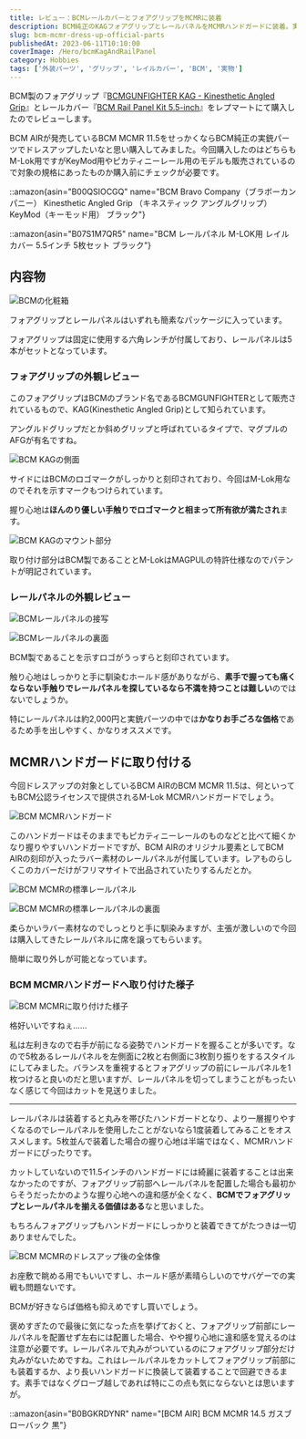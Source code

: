 ```yaml
---
title: レビュー：BCMレールカバーとフォアグリップをMCMRに装着
description: BCM純正のKAGフォアグリップとレールパネルをMCMRハンドガードに装着。実銃パーツならではの質感と握り心地、装着後の改善点と注意すべきポイントを詳しくレビュー。
slug: bcm-mcmr-dress-up-official-parts
publishedAt: 2023-06-11T10:10:00
coverImage: /Hero/bcmKagAndRailPanel
category: Hobbies
tags: ['外装パーツ', 'グリップ', 'レイルカバー', 'BCM', '実物']
---
```


BCM製のフォアグリップ『[BCMGUNFIGHTER KAG - Kinesthetic Angled Grip](https://repmart.jp/products/bcmkagmcmrblk.html)』とレールカバー『[BCM Rail Panel Kit 5.5-inch](https://repmart.jp/products/bcmmcmrrpblk5.html)』をレプマートにて購入したのでレビューします。

BCM AIRが発売しているBCM MCMR 11.5をせっかくならBCM純正の実銃パーツでドレスアップしたいなと思い購入してみました。今回購入したのはどちらもM-Lok用ですがKeyMod用やピカティニーレール用のモデルも販売されているので対象の規格にあったものか購入前にチェックが必要です。

::amazon{asin="B00QSIOCGQ" name="BCM Bravo Company（ブラボーカンパニー） Kinesthetic Angled Grip （キネスティック アングルグリップ） KeyMod（キーモッド用） ブラック"}

::amazon{asin="B07S1M7QR5" name="BCM レールパネル M-LOK用 レイルカバー 5.5インチ 5枚セット ブラック"}

## 内容物

![BCMの化粧箱](/Hero/bcmKagAndRailPanel)

フォアグリップとレールパネルはいずれも簡素なパッケージに入っています。

フォアグリップは固定に使用する六角レンチが付属しており、レールパネルは5本がセットとなっています。

### フォアグリップの外観レビュー

このフォアグリップはBCMのブランド名であるBCMGUNFIGHTERとして販売されているもので、KAG(Kinesthetic Angled Grip)として知られています。

アングルドグリップだとか斜めグリップと呼ばれているタイプで、マグプルのAFGが有名ですね。

![BCM KAGの側面](/Review/dqlqzyuiua8txysir7qs)

サイドにはBCMのロゴマークがしっかりと刻印されており、今回はM-Lok用なのでそれを示すマークもつけられています。

握り心地は**ほんのり優しい手触りでロゴマークと相まって所有欲が満たされ**ます。

![BCM KAGのマウント部分](/Review/l67p0ktxj6clpxjmotvu)

取り付け部分はBCM製であることとM-LokはMAGPULの特許仕様なのでパテントが明記されています。

### レールパネルの外観レビュー

![BCMレールパネルの接写](/Review/l9ncwhnmyizqgvteewlz)

![BCMレールパネルの裏面](/Review/bvvg3mbeiffpkbrtfevq)

BCM製であることを示すロゴがうっすらと刻印されています。

触り心地はしっかりと手に馴染むホールド感がありながら、**素手で握っても痛くならない手触りでレールパネルを探しているなら不満を持つことは難しい**のではないでしょうか。

特にレールパネルは約2,000円と実銃パーツの中では**かなりお手ごろな価格**であるため手を出しやすく、かなりオススメです。

## MCMRハンドガードに取り付ける

今回ドレスアップの対象としているBCM AIRのBCM MCMR 11.5は、何といってもBCM公認ライセンスで提供されるM-Lok MCMRハンドガードでしょう。

![BCM MCMRハンドガード](/Review/novwzmzaqlouyyxis9ry)

このハンドガードはそのままでもピカティニーレールのものなどと比べて細くかなり握りやすいハンドガードですが、BCM AIRのオリジナル要素としてBCM AIRの刻印が入ったラバー素材のレールパネルが付属しています。レアものらしくこのカバーだけがフリマサイトで出品されていたりするんだとか。

![BCM MCMRの標準レールパネル](/Review/iygpnfhxeyynlodr0cgv)

![BCM MCMRの標準レールパネルの裏面](/Review/mnvbxzmrxybz4p41mpoe)

柔らかいラバー素材なのでしっとりと手に馴染みますが、主張が激しいので今回は購入してきたレールパネルに席を譲ってもらいます。

簡単に取り外しが可能となっています。

### BCM MCMRハンドガードへ取り付けた様子

![BCM MCMRに取り付けた様子](/Review/tcsp4bhkzpfugatmfaid)

格好いいですねぇ……

私は左利きなので右手が前になる姿勢でハンドガードを握ることが多いです。なので5枚あるレールパネルを左側面に2枚と右側面に3枚割り振りをするスタイルにしてみました。バランスを重視するとフォアグリップの前にレールパネルを1枚つけると良いのだと思いますが、レールパネルを切ってしまうことがもったいなく感じて今回はカットを見送りました。

---

レールパネルは装着すると丸みを帯びたハンドガードとなり、より一層握りやすくなるのでレールパネルを使用したことがないなら1度装着してみることをオススメします。5枚並んで装着した場合の握り心地は半端ではなく、MCMRハンドガードにぴったりです。

カットしていないので11.5インチのハンドガードには綺麗に装着することは出来なかったのですが、フォアグリップ前部へレールパネルを配置した場合も最初からそうだったかのような握り心地への違和感が全くなく、**BCMでフォアグリップとレールパネルを揃える価値はある**なと思いました。

もちろんフォアグリップもハンドガードにしっかりと装着できてがたつきは一切ありませんでした。

![BCM MCMRのドレスアップ後の全体像](/Review/jzsvrdgat4pqpjenugtg)

お座敷で眺める用でもいいですし、ホールド感が素晴らしいのでサバゲーでの実戦も問題ないです。

BCMが好きならば価格も抑えめですし買いでしょう。

褒めすぎたので最後に気になった点を挙げておくと、フォアグリップ前部にレールパネルを配置せず左右には配置した場合、やや握り心地に違和感を覚えるのは注意が必要です。レールパネルで丸みがついているのにフォアグリップ部分だけ丸みがないためですね。これはレールパネルをカットしてフォアグリップ前部にも装着するか、より長いハンドガードに換装して装着することで回避できるます。素手ではなくグローブ越しであれば特にこの点も気にならないとは思いますが。

::amazon{asin="B0BGKRDYNR" name="[BCM AIR] BCM MCMR 14.5 ガスブローバック 黒"}
